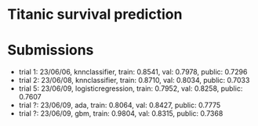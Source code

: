 # Titanic survival prediction

# Submissions
- trial 1: 23/06/06, knnclassifier, train: 0.8541, val: 0.7978, public: 0.7296
- trial 2: 23/06/08, knnclassifier, train: 0.8710, val: 0.8034, public: 0.7033
- trial 5: 23/06/09, logisticregression, train: 0.7952, val: 0.8258, public: 0.7607
- trial ?: 23/06/09, ada, train: 0.8064, val: 0.8427, public: 0.7775
- trial ?: 23/06/09, gbm, train: 0.9804, val: 0.8315, public: 0.7368
